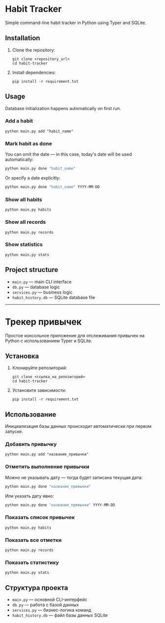# Habit Tracker

Simple command-line habit tracker in Python using Typer and SQLite.

## Installation

1. Clone the repository:
	```
	git clone <repository_url>
	cd habit-tracker
	```

2. Install dependencies:
	```
	pip install -r requirement.txt
	```

## Usage

Database initialization happens automatically on first run.

### Add a habit
```
python main.py add "habit_name"
```


### Mark habit as done

You can omit the date — in this case, today's date will be used automatically:
```bash
python main.py done "habit_name"
```
Or specify a date explicitly:
```bash
python main.py done "habit_name" YYYY-MM-DD
```

### Show all habits
```
python main.py habits
```

### Show all records
```
python main.py records
```

### Show statistics
```
python main.py stats
```

## Project structure

- `main.py` — main CLI interface
- `db.py` — database logic
- `services.py` — business logic
- `habit_history.db` — SQLite database file

---

# Трекер привычек

Простое консольное приложение для отслеживания привычек на Python с использованием Typer и SQLite.

## Установка

1. Клонируйте репозиторий:
	```
	git clone <ссылка_на_репозиторий>
	cd habit-tracker
	```

2. Установите зависимости:
	```
	pip install -r requirement.txt
	```

## Использование

Инициализация базы данных происходит автоматически при первом запуске.

### Добавить привычку
```
python main.py add "название_привычки"
```


### Отметить выполнение привычки

Можно не указывать дату — тогда будет записана текущая дата:
```bash
python main.py done "название_привычки"
```
Или указать дату явно:
```bash
python main.py done "название_привычки" YYYY-MM-DD
```

### Показать список привычек
```
python main.py habits
```

### Показать все отметки
```
python main.py records
```

### Показать статистику
```
python main.py stats
```

## Структура проекта

- `main.py` — основной CLI-интерфейс
- `db.py` — работа с базой данных
- `services.py` — бизнес-логика команд
- `habit_history.db` — файл базы данных SQLite
